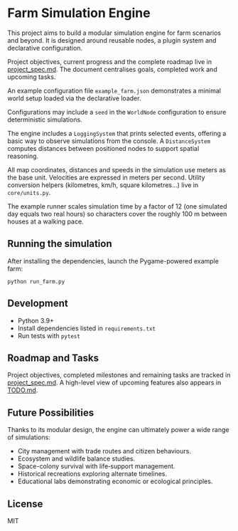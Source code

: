 # Farm Simulation Engine

This project aims to build a modular simulation engine for farm scenarios and beyond. It is designed around reusable nodes, a plugin system and declarative configuration.

Project objectives, current progress and the complete roadmap live in [project_spec.md](docs/project_spec.md). The document centralises goals, completed work and upcoming tasks.

An example configuration file `example_farm.json` demonstrates a minimal world setup loaded via the declarative loader.

Configurations may include a `seed` in the `WorldNode` configuration to ensure
deterministic simulations.

The engine includes a `LoggingSystem` that prints selected events, offering a basic way to observe simulations from the console. A `DistanceSystem` computes distances between positioned nodes to support spatial reasoning.

All map coordinates, distances and speeds in the simulation use meters as the
base unit. Velocities are expressed in meters per second. Utility conversion
helpers (kilometres, km/h, square kilometres…) live in `core/units.py`.

The example runner scales simulation time by a factor of 12 (one simulated day
equals two real hours) so characters cover the roughly 100 m between houses at
a walking pace.

## Running the simulation

After installing the dependencies, launch the Pygame-powered example farm:

```
python run_farm.py
```

## Development

* Python 3.9+
* Install dependencies listed in `requirements.txt`
* Run tests with `pytest`

## Roadmap and Tasks

Project objectives, completed milestones and remaining tasks are tracked in [project_spec.md](docs/project_spec.md). A high-level view of upcoming features also appears in [TODO.md](docs/TODO.md).

## Future Possibilities

Thanks to its modular design, the engine can ultimately power a wide range of simulations:

- City management with trade routes and citizen behaviours.
- Ecosystem and wildlife balance studies.
- Space-colony survival with life‑support management.
- Historical recreations exploring alternate timelines.
- Educational labs demonstrating economic or ecological principles.

## License

MIT
